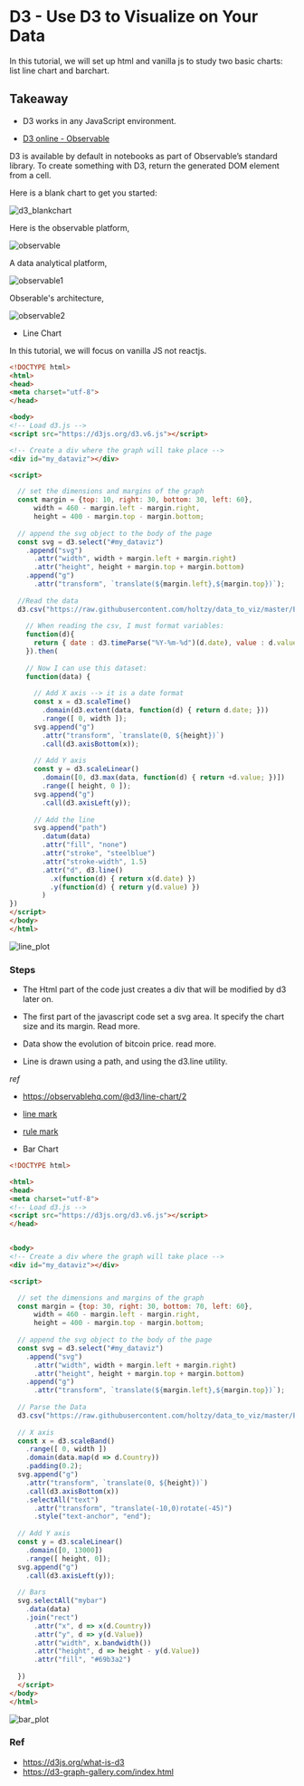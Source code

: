 # D3 - Use D3 to Visualize on Your Data

In this tutorial, we will set up html and vanilla js to study two basic charts: list line chart and barchart.

## Takeaway

* D3 works in any JavaScript environment.

* [D3 online - Observable](https://observablehq.com/)

D3 is available by default in notebooks as part of Observable’s standard library. To create something with D3, return the generated DOM element from a cell.

Here is a blank chart to get you started:

![d3_blankchart](../../../../images/data_visualization/d3/d3_blankchart.png)

Here is the observable platform,

![observable](../../../../images/data_visualization/d3/observable.png)

A data analytical platform,

![observable1](../../../../images/data_visualization/d3/observable1.png)

Obserable's architecture,

![observable2](../../../../images/data_visualization/d3/observable2.png)

* Line Chart

In this tutorial, we will focus on vanilla JS not reactjs.

```html
<!DOCTYPE html>
<html>
<head>
<meta charset="utf-8">
</head>

<body>
<!-- Load d3.js -->
<script src="https://d3js.org/d3.v6.js"></script>

<!-- Create a div where the graph will take place -->
<div id="my_dataviz"></div>

<script>

  // set the dimensions and margins of the graph
  const margin = {top: 10, right: 30, bottom: 30, left: 60},
      width = 460 - margin.left - margin.right,
      height = 400 - margin.top - margin.bottom;
  
  // append the svg object to the body of the page
  const svg = d3.select("#my_dataviz")
    .append("svg")
      .attr("width", width + margin.left + margin.right)
      .attr("height", height + margin.top + margin.bottom)
    .append("g")
      .attr("transform", `translate(${margin.left},${margin.top})`);
  
  //Read the data
  d3.csv("https://raw.githubusercontent.com/holtzy/data_to_viz/master/Example_dataset/3_TwoNumOrdered_comma.csv",
  
    // When reading the csv, I must format variables:
    function(d){
      return { date : d3.timeParse("%Y-%m-%d")(d.date), value : d.value }
    }).then(
  
    // Now I can use this dataset:
    function(data) {
  
      // Add X axis --> it is a date format
      const x = d3.scaleTime()
        .domain(d3.extent(data, function(d) { return d.date; }))
        .range([ 0, width ]);
      svg.append("g")
        .attr("transform", `translate(0, ${height})`)
        .call(d3.axisBottom(x));
  
      // Add Y axis
      const y = d3.scaleLinear()
        .domain([0, d3.max(data, function(d) { return +d.value; })])
        .range([ height, 0 ]);
      svg.append("g")
        .call(d3.axisLeft(y));
  
      // Add the line
      svg.append("path")
        .datum(data)
        .attr("fill", "none")
        .attr("stroke", "steelblue")
        .attr("stroke-width", 1.5)
        .attr("d", d3.line()
          .x(function(d) { return x(d.date) })
          .y(function(d) { return y(d.value) })
        )
})
</script>
</body>
</html>
```

![line_plot](../../../../images/data_visualization/d3/line_plot.png)

### Steps

* The Html part of the code just creates a div that will be modified by d3 later on.

* The first part of the javascript code set a svg area. It specify the chart size and its margin. Read more.

* Data show the evolution of bitcoin price. read more.

* Line is drawn using a path, and using the d3.line utility.

*ref*

- https://observablehq.com/@d3/line-chart/2

- [line mark](https://observablehq.com/plot/marks/line)

- [rule mark](https://observablehq.com/plot/marks/rule)

* Bar Chart

```html
<!DOCTYPE html>

<html>
<head>
<meta charset="utf-8">
<!-- Load d3.js -->
<script src="https://d3js.org/d3.v6.js"></script>
</head>


<body>
<!-- Create a div where the graph will take place -->
<div id="my_dataviz"></div>

<script>

  // set the dimensions and margins of the graph
  const margin = {top: 30, right: 30, bottom: 70, left: 60},
      width = 460 - margin.left - margin.right,
      height = 400 - margin.top - margin.bottom;
  
  // append the svg object to the body of the page
  const svg = d3.select("#my_dataviz")
    .append("svg")
      .attr("width", width + margin.left + margin.right)
      .attr("height", height + margin.top + margin.bottom)
    .append("g")
      .attr("transform", `translate(${margin.left},${margin.top})`);
  
  // Parse the Data
  d3.csv("https://raw.githubusercontent.com/holtzy/data_to_viz/master/Example_dataset/7_OneCatOneNum_header.csv").then( function(data) {
  
  // X axis
  const x = d3.scaleBand()
    .range([ 0, width ])
    .domain(data.map(d => d.Country))
    .padding(0.2);
  svg.append("g")
    .attr("transform", `translate(0, ${height})`)
    .call(d3.axisBottom(x))
    .selectAll("text")
      .attr("transform", "translate(-10,0)rotate(-45)")
      .style("text-anchor", "end");
  
  // Add Y axis
  const y = d3.scaleLinear()
    .domain([0, 13000])
    .range([ height, 0]);
  svg.append("g")
    .call(d3.axisLeft(y));
  
  // Bars
  svg.selectAll("mybar")
    .data(data)
    .join("rect")
      .attr("x", d => x(d.Country))
      .attr("y", d => y(d.Value))
      .attr("width", x.bandwidth())
      .attr("height", d => height - y(d.Value))
      .attr("fill", "#69b3a2")
  
  })
  </script>
</body>
</html>
```

![bar_plot](../../../../images/data_visualization/d3/bar_plot.png)

### Ref

- https://d3js.org/what-is-d3
- https://d3-graph-gallery.com/index.html